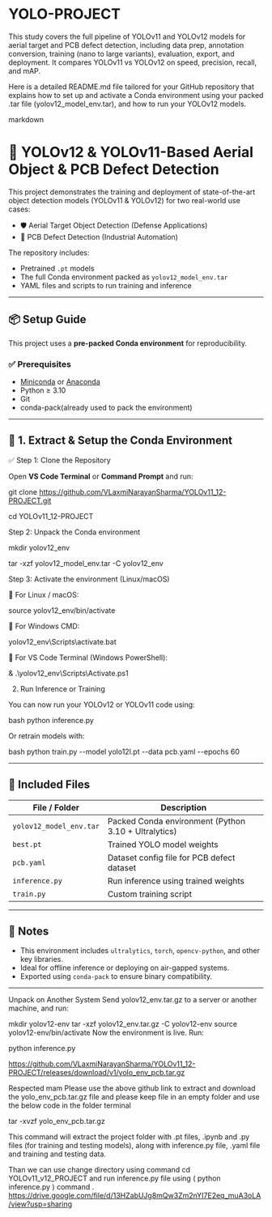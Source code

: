 # YOLO-PROJECT
This study covers the full pipeline of YOLOv11 and YOLOv12 models for aerial target and PCB defect detection, including data prep, annotation conversion, training (nano to large variants), evaluation, export, and deployment. It compares YOLOv11 vs YOLOv12 on speed, precision, recall, and mAP.


Here is a detailed README.md file tailored for your GitHub repository that explains how to set up and activate a Conda environment using your packed .tar file (yolov12_model_env.tar), and how to run your YOLOv12 models.

markdown
# 🚀 YOLOv12 & YOLOv11-Based Aerial Object & PCB Defect Detection

This project demonstrates the training and deployment of state-of-the-art object detection models (YOLOv11 & YOLOv12) for two real-world use cases:
- 🛡️ Aerial Target Object Detection (Defense Applications)
- 🧩 PCB Defect Detection (Industrial Automation)

The repository includes:
- Pretrained `.pt` models
- The full Conda environment packed as `yolov12_model_env.tar`
- YAML files and scripts to run training and inference

---

## 📦 Setup Guide

This project uses a **pre-packed Conda environment** for reproducibility.

### ✅ Prerequisites

- [Miniconda](https://docs.conda.io/en/latest/miniconda.html) or [Anaconda](https://www.anaconda.com/products/distribution)
- Python ≥ 3.10
- Git
- conda-pack(already used to pack the environment)

---

## 🔧 1. Extract & Setup the Conda Environment

✅ Step 1: Clone the Repository

Open **VS Code Terminal** or **Command Prompt** and run:

git clone https://github.com/VLaxmiNarayanSharma/YOLOv11_12-PROJECT.git

cd YOLOv11_12-PROJECT


Step 2: Unpack the Conda environment


mkdir yolov12_env

tar -xzf yolov12_model_env.tar -C yolov12_env


Step 3: Activate the environment (Linux/macOS)

🔹 For Linux / macOS:

source yolov12_env/bin/activate

🔹 For Windows CMD:

yolov12_env\Scripts\activate.bat

🔹 For VS Code Terminal (Windows PowerShell):

& .\yolov12_env\Scripts\Activate.ps1

2. Run Inference or Training

You can now run your YOLOv12 or YOLOv11 code using:

bash
python inference.py


Or retrain models with:

bash
python train.py --model yolo12l.pt --data pcb.yaml --epochs 60


---

## 📁 Included Files

| File / Folder           | Description                                          |
| ----------------------- | ---------------------------------------------------- |
| `yolov12_model_env.tar` | Packed Conda environment (Python 3.10 + Ultralytics) |
| `best.pt`               | Trained YOLO model weights                           |
| `pcb.yaml`              | Dataset config file for PCB defect dataset           |
| `inference.py`          | Run inference using trained weights                  |
| `train.py`              | Custom training script                               |

---

## 🧠 Notes

* This environment includes `ultralytics`, `torch`, `opencv-python`, and other key libraries.
* Ideal for offline inference or deploying on air-gapped systems.
* Exported using `conda-pack` to ensure binary compatibility.

---

Unpack on Another System
Send yolov12_env.tar.gz to a server or another machine, and run:


mkdir yolov12-env
tar -xzf yolov12_env.tar.gz -C yolov12-env
source yolov12-env/bin/activate
Now the environment is live. Run:

python inference.py

https://github.com/VLaxmiNarayanSharma/YOLOv11_12-PROJECT/releases/download/v1/yolo_env_pcb.tar.gz

Respected mam
Please use the above github link to extract and download the yolo_env_pcb.tar.gz file 
and please keep file in an empty folder and use the below code in the folder terminal

tar -xvzf yolo_env_pcb.tar.gz

This command will extract the project folder with .pt files, .ipynb and .py files (for training and testing models), along with inference.py file, .yaml file and training and testing data.

Than we can use change directory using command cd YOLOv11_v12_PROJECT and run inference.py file using ( python inference.py ) command .
https://drive.google.com/file/d/13HZabUJg8mQw3Zm2nYI7E2eq_muA3oLA/view?usp=sharing
